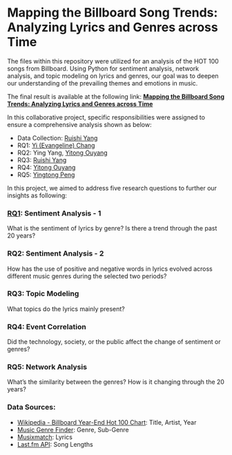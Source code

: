 # Mapping the Billboard Song Trends: Analyzing Lyrics and Genres across Time

The files within this repository were utilized for an analysis of the HOT 100 songs from Billboard. Using Python for sentiment analysis, network analysis, and topic modeling on lyrics and genres, our goal was to deepen our understanding of the prevailing themes and emotions in music.

The final result is available at the following link: **[Mapping the Billboard Song Trends: Analyzing Lyrics and Genres across Time](<Mapping the Billboard Song Trends.pdf>)**

In this collaborative project, specific responsibilities were assigned to ensure a comprehensive analysis shown as below:
- Data Collection: [Ruishi Yang](https://github.com/shishippp223)
- RQ1: [Yi (Evangeline) Chang](https://github.com/Evangeline-Chang)
- RQ2: Ying Yang, [Yitong Ouyang](https://github.com/Yvette0512)
- RQ3: [Ruishi Yang](https://github.com/shishippp223)
- RQ4: [Yitong Ouyang](https://github.com/Yvette0512)
- RQ5: [Yingtong Peng](https://github.com/bulala99)

In this project, we aimed to address five research questions to further our insights as following:
### [RQ1](RQ1_sentiment_analysis.ipynb): Sentiment Analysis - 1
What is the sentiment of lyrics by genre? Is there a trend through the past 20 years?

### RQ2: Sentiment Analysis - 2
How has the use of positive and negative words in lyrics evolved across different music genres during the selected two periods?

### RQ3: Topic Modeling
What topics do the lyrics mainly present?

### RQ4: Event Correlation
Did the technology, society, or the public affect the change of sentiment or genres?

### RQ5: Network Analysis
What’s the similarity between the genres? How is it changing through the 20 years?

### Data Sources:
- [Wikipedia - Billboard Year-End Hot 100 Chart](https://en.wikipedia.org/wiki/Billboard_Year-End_Hot_100_singles_of_2021): Title, Artist, Year
- [Music Genre Finder](https://www.chosic.com/music-genre-finder/): Genre, Sub-Genre
- [Musixmatch](https://www.musixmatch.com): Lyrics
- [Last.fm API](https://www.last.fm/api): Song Lengths
